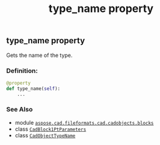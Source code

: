 ﻿---
title: type_name property
second_title: Aspose.CAD for Python via .NET API References
description: 
type: docs
weight: 250
url: /python-net/aspose.cad.fileformats.cad.cadobjects.blocks/cadblock1ptparameters/type_name/
is_root: false
---

## type_name property


Gets the name of the type.
### Definition:
```python
@property
def type_name(self):
    ...
```

### See Also
* module [`aspose.cad.fileformats.cad.cadobjects.blocks`](../../)
* class [`CadBlock1PtParameters`](/cad/python-net/aspose.cad.fileformats.cad.cadobjects.blocks/cadblock1ptparameters)
* class [`CadObjectTypeName`](/cad/python-net/aspose.cad.fileformats.cad.cadconsts/cadobjecttypename)
